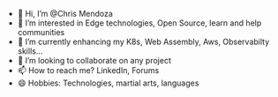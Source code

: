 - 👋 Hi, I’m @Chris Mendoza
- 👀 I’m interested in Edge technologies, Open Source, learn and help communities
- 🌱 I’m currently enhancing my K8s, Web Assembly,  Aws, Observabilty skills...
- 💞️ I’m looking to collaborate on any project
- 📫 How to reach me? LinkedIn, Forums
- 😄 Hobbies: Technologies, martial arts, languages

<!---
ir0ck21/ir0ck21 is a ✨ special ✨ repository because its `README.md` (this file) appears on your GitHub profile.
You can click the Preview link to take a look at your changes.
--->

